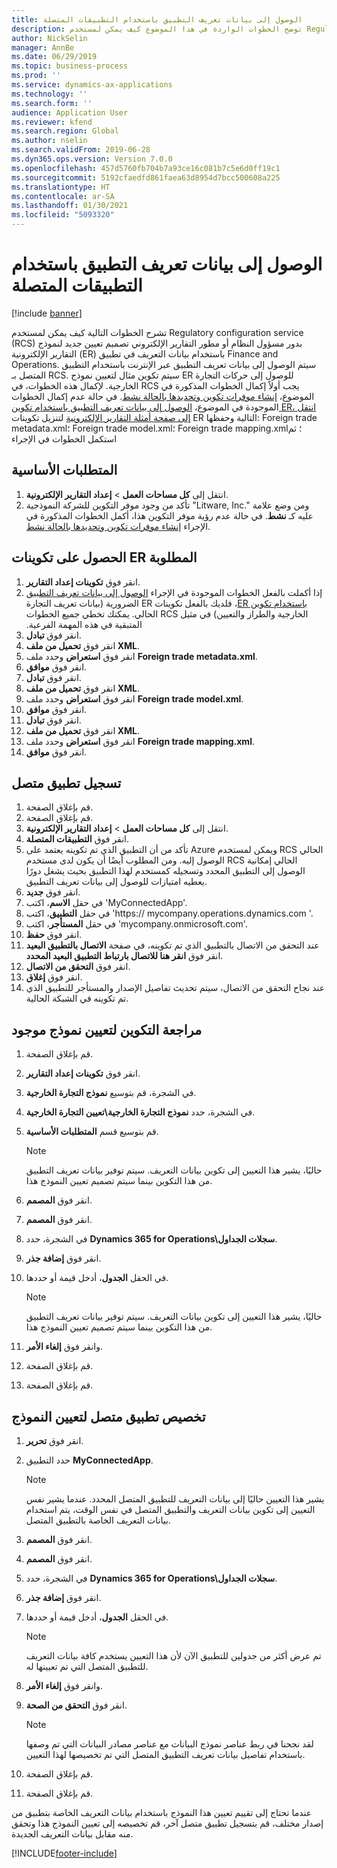 ```yaml
---
title: الوصول إلى بيانات تعريف التطبيق باستخدام التطبيقات المتصلة
description: توضح الخطوات الواردة في هذا الموضوع كيف يمكن لمستخدم Regulatory configuration service ‎‎ تصميم تعيين جديد لنموذج التقارير الإلكترونية باستخدام بيانات التعريف.
author: NickSelin
manager: AnnBe
ms.date: 06/29/2019
ms.topic: business-process
ms.prod: ''
ms.service: dynamics-ax-applications
ms.technology: ''
ms.search.form: ''
audience: Application User
ms.reviewer: kfend
ms.search.region: Global
ms.author: nselin
ms.search.validFrom: 2019-06-28
ms.dyn365.ops.version: Version 7.0.0
ms.openlocfilehash: 457d5760fb704b7a93ce16c081b7c5e6d0ff19c1
ms.sourcegitcommit: 5192cfaedfd861faea63d8954d7bcc500608a225
ms.translationtype: HT
ms.contentlocale: ar-SA
ms.lasthandoff: 01/30/2021
ms.locfileid: "5093320"
---
```

# <a name="access-application-metadata-by-using-connected-applications"></a>الوصول إلى بيانات تعريف التطبيق باستخدام التطبيقات المتصلة

[!include [banner](../../includes/banner.md)]

تشرح الخطوات التالية كيف يمكن لمستخدم Regulatory configuration service (RCS) بدور مسؤول النظام أو مطور التقارير الإلكتروني تصميم تعيين جديد لنموذج التقارير الإلكترونية (ER) باستخدام بيانات التعريف في تطبيق Finance and Operations. سيتم الوصول إلى بيانات تعريف التطبيق عبر الإنترنت باستخدام التطبيق المتصل بـ RCS. سيتم تكوين مثال لتعيين نموذج ER للوصول إلى حركات التجارة الخارجية. لإكمال هذه الخطوات، في RCS يجب أولاً إكمال الخطوات المذكورة في الموضوع، [إنشاء موفرات تكوين وتحديدها بالحالة نشط](er-configuration-provider-mark-it-active-2016-11.md). في حالة عدم إكمال الخطوات الموجودة في الموضوع، [الوصول إلى بيانات تعريف التطبيق باستخدام تكوين ER‬](access-application-metadata-er-configuration.md)[، انتقل إلى صفحة أمثلة التقارير الإلكترونية](https://go.microsoft.com/fwlink/?linkid=862266) لتنزيل تكوينات ER التالية وحفظها: Foreign trade metadata.xml؛ Foreign trade model.xml؛ Foreign trade mapping.xml؛ ثم استكمل الخطوات في الإجراء

## <a name="prerequisites"></a>المتطلبات الأساسية
1. انتقل إلى **كل مساحات العمل‬** > **إعداد التقارير الإلكترونية**. 
2. تأكد من وجود موفر التكوين للشركة النموذجية "Litware, Inc." ومن وضع علامة عليه كـ **نشط**. في حالة عدم رؤية موفر التكوين هذا، أكمل الخطوات المذكورة في الإجراء [إنشاء موفرات تكوين وتحديدها بالحالة نشط‬](er-configuration-provider-mark-it-active-2016-11.md). 

## <a name="get-required-er-configurations"></a>الحصول على تكوينات ER المطلوبة
1. انقر فوق **تكوينات إعداد التقارير‬**. 
2. إذا أكملت بالفعل الخطوات الموجودة في الإجراء [‫الوصول إلى بيانات تعريف التطبيق باستخدام تكوين ER](access-application-metadata-er-configuration.md)، فلديك بالفعل تكوينات ER الضرورية (بيانات تعريف التجارة الخارجية والطراز والتعيين) في مثيل RCS الحالي. يمكنك تخطي جميع الخطوات المتبقية في هذه المهمة الفرعية. 
3. انقر فوق **تبادل**. 
4. انقر فوق **تحميل من ملف XML**. 
5. انقر فوق **استعراض** وحدد ملف **Foreign trade metadata.xml**. 
6. انقر فوق **موافق**. 
7. انقر فوق **تبادل**. 
8. انقر فوق **تحميل من ملف XML**. 
9. انقر فوق **استعراض** وحدد ملف **Foreign trade model.xml**. 
10. انقر فوق **موافق**. 
11. انقر فوق **تبادل**. 
12. انقر فوق **تحميل من ملف XML**. 
13. انقر فوق **استعراض** وحدد ملف **Foreign trade mapping.xml**. 
14. انقر فوق **موافق**. 

## <a name="register-a-connected-application"></a>تسجيل تطبيق متصل
1. قم بإغلاق الصفحة. 
2. قم بإغلاق الصفحة. 
3. انتقل إلى **كل مساحات العمل‬** > **إعداد التقارير الإلكترونية**. 
4. انقر فوق **التطبيقات المتصلة**. 
5. تأكد من أن التطبيق الذي تم تكوينه يعتمد على Azure ويمكن لمستخدم RCS الحالي الوصول إليه. ومن المطلوب أيضًا أن يكون لدى مستخدم RCS الحالي إمكانية الوصول إلى التطبيق المحدد وتسجيله كمستخدم لهذا التطبيق بحيث يشغل دورًا يعطيه امتيازات للوصول إلى بيانات تعريف التطبيق. 
6. انقر فوق **جديد**. 
7. في حقل **الاسم**، اكتب 'MyConnectedApp'. 
8. في حقل **التطبيق**، اكتب 'https:// mycompany.operations.dynamics.com '. 
9. في حقل **المستأجر**، اكتب 'mycompany.onmicrosoft.com'. 
10. انقر فوق **حفظ**. 
11. عند التحقق من الاتصال بالتطبيق الذي تم تكوينه، في صفحة **الاتصال بالتطبيق البعيد** انقر فوق **انقر هنا للاتصال بارتباط التطبيق البعيد المحدد**. 
12. انقر فوق **التحقق من الاتصال**. 
13. انقر فوق **إغلاق**. 
14. عند نجاح التحقق من الاتصال، سيتم تحديث تفاصيل الإصدار والمستأجر للتطبيق الذي تم تكوينه في الشبكة الحالية. 

## <a name="review-existing-model-mapping-configuration"></a>مراجعة التكوين لتعيين نموذج موجود
1. قم بإغلاق الصفحة. 
2. انقر فوق **تكوينات إعداد التقارير‬**. 
3. في الشجرة، قم بتوسيع **نموذج التجارة الخارجية**. 
4. في الشجرة، حدد **نموذج التجارة الخارجية\تعيين التجارة الخارجية**. 
5. قم بتوسيع قسم **المتطلبات الأساسية‬**. 

    > [!NOTE]
    > حاليًا، يشير هذا التعيين إلى تكوين بيانات التعريف. سيتم توفير بيانات تعريف التطبيق من هذا التكوين بينما سيتم تصميم تعيين النموذج هذا. 

6. انقر فوق **المصمم**. 
7. انقر فوق **المصمم**. 
8. في الشجرة، حدد **Dynamics 365 for Operations\سجلات الجداول**. 
9. انقر فوق **إضافة جذر**. 
10. في الحقل **الجدول**، أدخل قيمة أو حددها. 

    > [!NOTE]
    > حاليًا، يشير هذا التعيين إلى تكوين بيانات التعريف. سيتم توفير بيانات تعريف التطبيق من هذا التكوين بينما سيتم تصميم تعيين النموذج هذا. 

11. وانقر فوق **إلغاء الأمر**. 
12. قم بإغلاق الصفحة. 
13. قم بإغلاق الصفحة. 

## <a name="assign-connected-application-to-model-mapping"></a>تخصيص تطبيق متصل لتعيين النموذج 
1. انقر فوق **تحرير**. 
2. حدد التطبيق **MyConnectedApp**. 

    > [!NOTE]
    > يشير هذا التعيين حاليًا إلى بيانات التعريف للتطبيق المتصل المحدد. عندما يشير نفس التعيين إلى تكوين بيانات التعريف والتطبيق المتصل في نفس الوقت، يتم استخدام بيانات التعريف الخاصة بالتطبيق المتصل. 

3. انقر فوق **المصمم**. 
4. انقر فوق **المصمم**. 
5. في الشجرة، حدد **Dynamics 365 for Operations\سجلات الجداول**. 
6. انقر فوق **إضافة جذر**. 
7. في الحقل **الجدول**، أدخل قيمة أو حددها. 

    > [!NOTE]
    > تم عرض أكثر من جدولين للتطبيق الآن لأن هذا التعيين يستخدم كافة بيانات التعريف للتطبيق المتصل التي تم تعيينها له. 

8. وانقر فوق **إلغاء الأمر**. 
9. انقر فوق **التحقق من الصحة**. 

    > [!NOTE]
    > لقد نجحنا في ربط عناصر نموذج البيانات مع عناصر مصادر البيانات التي تم وصفها باستخدام تفاصيل بيانات تعريف التطبيق المتصل التي تم تخصيصها لهذا التعيين. 

10. قم بإغلاق الصفحة. 
11. قم بإغلاق الصفحة. 

عندما تحتاج إلى تقييم تعيين هذا النموذج باستخدام بيانات التعريف الخاصة بتطبيق من إصدار مختلف، قم بتسجيل تطبيق متصل آخر، قم تخصيصه إلى تعيين النموذج هذا وتحقق منه مقابل بيانات التعريف الجديدة.


[!INCLUDE[footer-include](../../../../includes/footer-banner.md)]
